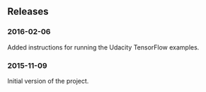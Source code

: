 ## Releases

### 2016-02-06

Added instructions for running the Udacity TensorFlow examples.

### 2015-11-09

Initial version of the project.
